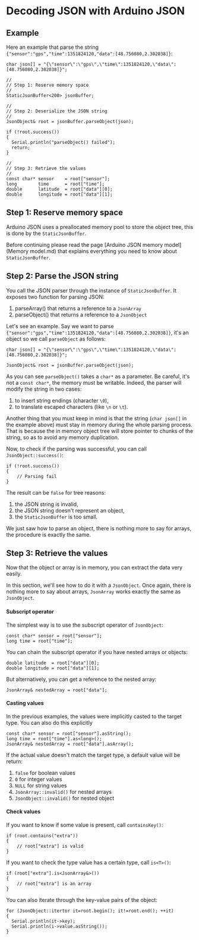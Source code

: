 Decoding JSON with Arduino JSON
===============================

## Example

Here an example that parse the string `{"sensor":"gps","time":1351824120,"data":[48.756080,2.302038]}`:

    char json[] = "{\"sensor\":\"gps\",\"time\":1351824120,\"data\":[48.756080,2.302038]}";
    
    //
    // Step 1: Reserve memory space
    //
    StaticJsonBuffer<200> jsonBuffer;
    
    //
    // Step 2: Deserialize the JSON string
    //
    JsonObject& root = jsonBuffer.parseObject(json);

    if (!root.success()) 
    {
      Serial.println("parseObject() failed");
      return;
    }

    //
    // Step 3: Retrieve the values
    //
    const char* sensor    = root["sensor"];
    long        time      = root["time"];
    double      latitude  = root["data"][0];
    double      longitude = root["data"][1];

## Step 1: Reserve memory space

Arduino JSON uses a preallocated memory pool to store the object tree, this is done by the `StaticJsonBuffer`.

Before continuing please read the page [Arduino JSON memory model](Memory model.md) that explains everything you need to know about `StaticJsonBuffer`.

## Step 2: Parse the JSON string

You call the JSON parser through the instance of `StaticJsonBuffer`.
It exposes two function for parsing JSON:

1. parseArray() that returns a reference to a `JsonArray`
2. parseObject() that returns a reference to a `JsonObject`

Let's see an example.
Say we want to parse `{"sensor":"gps","time":1351824120,"data":[48.756080,2.302038]}`, it's an object so we call `parseObject` as follows:

    char json[] = "{\"sensor\":\"gps\",\"time\":1351824120,\"data\":[48.756080,2.302038]}";

    JsonObject& root = jsonBuffer.parseObject(json);

As you can see `parseObject()` takes a `char*` as a parameter.
Be careful, it's not a `const char*`, the memory must be writable.
Indeed, the parser will modify the string in two cases:

1. to insert string endings (character `\0`),
2. to translate escaped characters (like `\n` or `\t`).

Another thing that you must keep in mind is that the string (`char json[]` in the example above) must stay in memory during the whole parsing process.
That is because the in memory object tree will store pointer to chunks of the string, so as to avoid any memory duplication. 

Now, to check if the parsing was successful, you can call `JsonObject::success()`:

    if (!root.success())
    {
        // Parsing fail
    }

The result can be `false` for tree reasons:

1. the JSON string is invalid,
2. the JSON string doesn't represent an object,
3. the `StaticJsonBuffer` is too small.

We just saw how to parse an object, there is nothing more to say for arrays, the procedure is exactly the same.

## Step 3: Retrieve the values

Now that the object or array is in memory, you can extract the data very easily.

In this section, we'll see how to do it with a `JsonObject`.
Once again, there is nothing more to say about arrays, `JsonArray` works exactly the same as `JsonObject`.

#### Subscript operator

The simplest way is to use the subscript operator of `JsonObject`:
    
    const char* sensor = root["sensor"];
    long time = root["time"];
 
You can chain the subscript operator if you have nested arrays or objects:

    double latitude  = root["data"][0];
    double longitude = root["data"][1];

But alternatively, you can get a reference to the nested array:

    JsonArray& nestedArray = root["data"];

#### Casting values

In the previous examples, the values were implicitly casted to the target type.
You can also do this explicitly

    const char* sensor = root["sensor"].asString();
    long time = root["time"].as<long>();
    JsonArray& nestedArray = root["data"].asArray();

If the actual value doesn't match the target type, a default value will be return:

1. `false` for boolean values
2. `0` for integer values
3. `NULL` for string values
4. `JsonArray::invalid()` for nested arrays
5. `JsonObject::invalid()` for nested object

#### Check values

If you want to know if some value is present, call `containsKey()`:

    if (root.contains("extra")) 
    {
        // root["extra"] is valid
    }

If you want to check the type value has a certain type, call `is<T>()`:

    if (root["extra"].is<JsonArray&>()) 
    {
        // root["extra"] is an array
    }

You can also iterate through the key-value pairs of the object:

    for (JsonObject::itertor it=root.begin(); it!=root.end(); ++it)
    {
      Serial.println(it->key);
      Serial.println(i->value.asString());
    }
